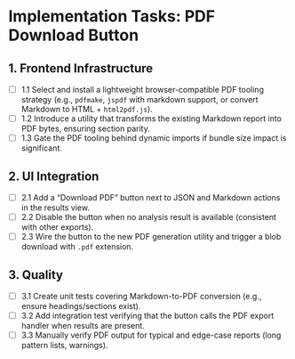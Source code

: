 # Implementation Tasks: PDF Download Button

## 1. Frontend Infrastructure
- [ ] 1.1 Select and install a lightweight browser-compatible PDF tooling strategy (e.g., `pdfmake`, `jspdf` with markdown support, or convert Markdown to HTML + `html2pdf.js`).
- [ ] 1.2 Introduce a utility that transforms the existing Markdown report into PDF bytes, ensuring section parity.
- [ ] 1.3 Gate the PDF tooling behind dynamic imports if bundle size impact is significant.

## 2. UI Integration
- [ ] 2.1 Add a “Download PDF” button next to JSON and Markdown actions in the results view.
- [ ] 2.2 Disable the button when no analysis result is available (consistent with other exports).
- [ ] 2.3 Wire the button to the new PDF generation utility and trigger a blob download with `.pdf` extension.

## 3. Quality
- [ ] 3.1 Create unit tests covering Markdown-to-PDF conversion (e.g., ensure headings/sections exist).
- [ ] 3.2 Add integration test verifying that the button calls the PDF export handler when results are present.
- [ ] 3.3 Manually verify PDF output for typical and edge-case reports (long pattern lists, warnings).
